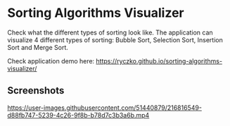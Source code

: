# Sorting Algorithms Visualizer

Check what the different types of sorting look like.
The application can visualize 4 different types of sorting: Bubble Sort, Selection Sort, Insertion Sort and Merge Sort.

Check application demo here: https://ryczko.github.io/sorting-algorithms-visualizer/

## Screenshots

https://user-images.githubusercontent.com/51440879/216816549-d88fb747-5239-4c26-9f8b-b78d7c3b3a6b.mp4
